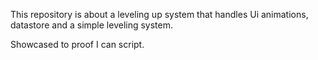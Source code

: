 This repository is about a leveling up system that handles Ui animations, datastore and a simple leveling system.

Showcased to proof I can script.
